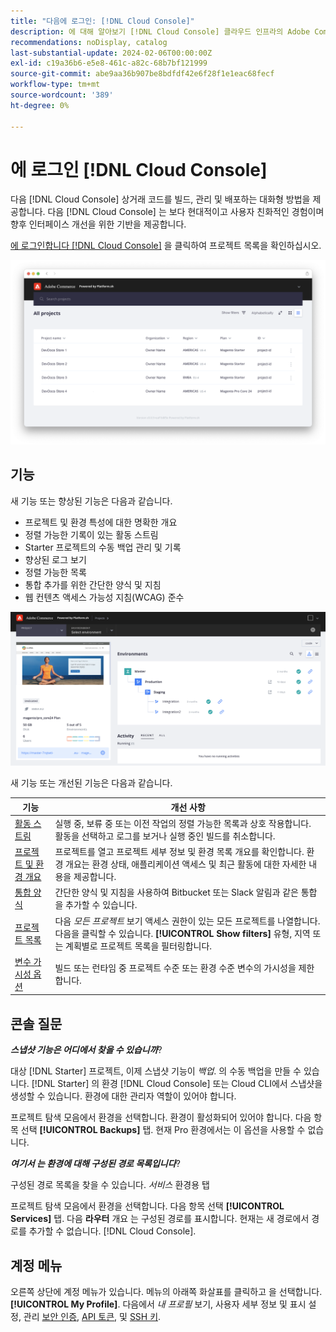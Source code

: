 ```yaml
---
title: "다음에 로그인: [!DNL Cloud Console]"
description: 에 대해 알아보기 [!DNL Cloud Console] 클라우드 인프라의 Adobe Commerce용
recommendations: noDisplay, catalog
last-substantial-update: 2024-02-06T00:00:00Z
exl-id: c19a36b6-e5e8-461c-a82c-68b7bf121999
source-git-commit: abe9aa36b907be8bdfdf42e6f28f1e1eac68fecf
workflow-type: tm+mt
source-wordcount: '389'
ht-degree: 0%

---
```



# 에 로그인 [!DNL Cloud Console]

다음 [!DNL Cloud Console] 상거래 코드를 빌드, 관리 및 배포하는 대화형 방법을 제공합니다. 다음 [!DNL Cloud Console] 는 보다 현대적이고 사용자 친화적인 경험이며 향후 인터페이스 개선을 위한 기반을 제공합니다.

[에 로그인합니다 [!DNL Cloud Console]](https://console.adobecommerce.com) 을 클릭하여 프로젝트 목록을 확인하십시오.

![프로젝트 목록](../assets/ui-allprojects-list.png)

## 기능

새 기능 또는 향상된 기능은 다음과 같습니다.

- 프로젝트 및 환경 특성에 대한 명확한 개요
- 정렬 가능한 기록이 있는 활동 스트림
- Starter 프로젝트의 수동 백업 관리 및 기록
- 향상된 로그 보기
- 정렬 가능한 목록
- 통합 추가를 위한 간단한 양식 및 지침
- 웹 컨텐츠 액세스 가능성 지침(WCAG) 준수

![[!DNL Cloud Console]](../assets/CloudConsole.svg)

새 기능 또는 개선된 기능은 다음과 같습니다.

| 기능 | 개선 사항 |
| -------------- | ----------------------------------- |
| [활동 스트림](../cloud-guide/project/activity-stream.md) | 실행 중, 보류 중 또는 이전 작업의 정렬 가능한 목록과 상호 작용합니다. 활동을 선택하고 로그를 보거나 실행 중인 빌드를 취소합니다. |
| [프로젝트 및 환경 개요](../cloud-guide/project/overview.md#project-overview) | 프로젝트를 열고 프로젝트 세부 정보 및 환경 목록 개요를 확인합니다. 환경 개요는 환경 상태, 애플리케이션 액세스 및 최근 활동에 대한 자세한 내용을 제공합니다. |
| [통합 양식](../cloud-guide/integrations/overview.md) | 간단한 양식 및 지침을 사용하여 Bitbucket 또는 Slack 알림과 같은 통합을 추가할 수 있습니다. |
| [프로젝트 목록](../cloud-guide/project/overview.md#cloud-console) | 다음 _모든 프로젝트_ 보기 액세스 권한이 있는 모든 프로젝트를 나열합니다. 다음을 클릭할 수 있습니다. **[!UICONTROL Show filters]** 유형, 지역 또는 계획별로 프로젝트 목록을 필터링합니다. |
| [변수 가시성 옵션](../cloud-guide/environment/variable-levels.md) | 빌드 또는 런타임 중 프로젝트 수준 또는 환경 수준 변수의 가시성을 제한합니다. |

<!-- The following are features yet to be activated:
| **Apps and services topology** | The Apps & Services topology is visible on Project and Environment views. This interactive diagram allows you to select a service and view the relationship details, such as name, type, version, port, and more. Click **[!UICONTROL View details]** to access the overview and configuration panel for each service. | -->

## 콘솔 질문

**_스냅샷 기능은 어디에서 찾을 수 있습니까_**?

대상 [!DNL Starter] 프로젝트, 이제 스냅샷 기능이 _백업_. 의 수동 백업을 만들 수 있습니다. [!DNL Starter] 의 환경 [!DNL Cloud Console] 또는 Cloud CLI에서 스냅샷을 생성할 수 있습니다. 환경에 대한 관리자 역할이 있어야 합니다.

프로젝트 탐색 모음에서 환경을 선택합니다. 환경이 활성화되어 있어야 합니다. 다음 항목 선택 **[!UICONTROL Backups]** 탭. 현재 Pro 환경에서는 이 옵션을 사용할 수 없습니다.

**_여기서 는 환경에 대해 구성된 경로 목록입니다_**?

구성된 경로 목록을 찾을 수 있습니다. _서비스_ 환경용 탭

프로젝트 탐색 모음에서 환경을 선택합니다. 다음 항목 선택 **[!UICONTROL Services]** 탭. 다음 **라우터** 개요 는 구성된 경로를 표시합니다. 현재는 새 경로에서 경로를 추가할 수 없습니다. [!DNL Cloud Console].

## 계정 메뉴

오른쪽 상단에 계정 메뉴가 있습니다. 메뉴의 아래쪽 화살표를 클릭하고 을 선택합니다. **[!UICONTROL My Profile]**. 다음에서 _내 프로필_ 보기, 사용자 세부 정보 및 표시 설정, 관리 [보안 인증](../cloud-guide/project/user-access.md#user-authentication-requirements), [API 토큰](../cloud-guide/project/user-access.md#create-an-api-token), 및 [SSH 키](../cloud-guide/development/secure-connections.md).
